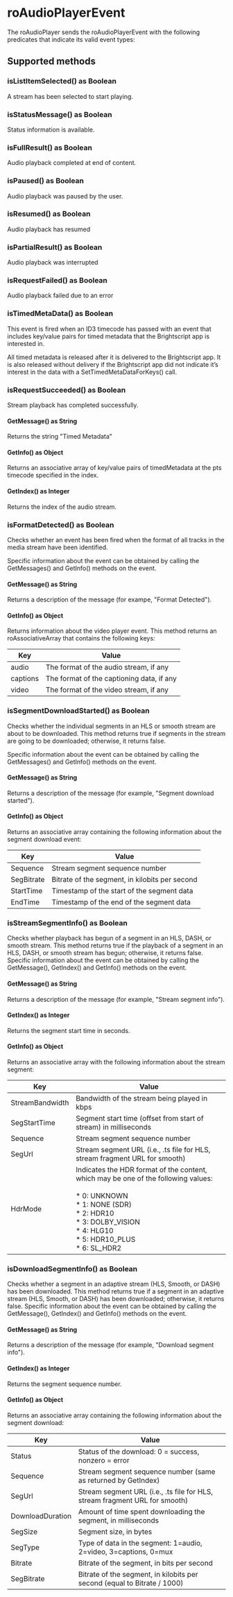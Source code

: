 roAudioPlayerEvent
==================

The roAudioPlayer sends the roAudioPlayerEvent with the following predicates that indicate its valid event types:

Supported methods
-----------------

### isListItemSelected() as Boolean

A stream has been selected to start playing.

### isStatusMessage() as Boolean

Status information is available.

### isFullResult() as Boolean

Audio playback completed at end of content.

### isPaused() as Boolean

Audio playback was paused by the user.

### isResumed() as Boolean

Audio playback has resumed

### isPartialResult() as Boolean

Audio playback was interrupted

### isRequestFailed() as Boolean

Audio playback failed due to an error

### isTimedMetaData() as Boolean

This event is fired when an ID3 timecode has passed with an event that includes key/value pairs for timed metadata that the Brightscript app is interested in.

All timed metadata is released after it is delivered to the Brightscript app. It is also released without delivery if the Brightscript app did not indicate it’s interest in the data with a SetTimedMetaDataForKeys() call.

### isRequestSucceeded() as Boolean

Stream playback has completed successfully.

#### GetMessage() as String

Returns the string "Timed Metadata"

#### GetInfo() as Object

Returns an associative array of key/value pairs of timedMetadata at the pts timecode specified in the index.

#### GetIndex() as Integer

Returns the index of the audio stream.

### isFormatDetected() as Boolean

Checks whether an event has been fired when the format of all tracks in the media stream have been identified.

Specific information about the event can be obtained by calling the GetMessages() and GetInfo() methods on the event.

#### GetMessage() as String

Returns a description of the message (for exampe, "Format Detected").

#### GetInfo() as Object

Returns information about the video player event. This method returns an roAssociativeArray that contains the following keys:

| Key | Value |
| --- | --- |
| audio | The format of the audio stream, if any |
| captions | The format of the captioning data, if any |
| video | The format of the video stream, if any |

### isSegmentDownloadStarted() as Boolean

Checks whether the individual segments in an HLS or smooth stream are about to be downloaded. This method returns true if segments in the stream are going to be downloaded; otherwise, it returns false.

Specific information about the event can be obtained by calling the GetMessages() and GetInfo() methods on the event.

#### GetMessage() as String

Returns a description of the message (for example, "Segment download started").

#### GetInfo() as Object

Returns an associative array containing the following information about the segment download event:

| Key | Value |
| --- | --- |
| Sequence | Stream segment sequence number |
| SegBitrate | Bitrate of the segment, in kilobits per second |
| StartTime | Timestamp of the start of the segment data |
| EndTime | Timestamp of the end of the segment data |

### isStreamSegmentInfo() as Boolean

Checks whether playback has begun of a segment in an HLS, DASH, or smooth stream. This method returns true if the playback of a segment in an HLS, DASH, or smooth stream has begun; otherwise, it returns false. Specific information about the event can be obtained by calling the GetMessage(), GetIndex() and GetInfo() methods on the event.

#### GetMessage() as String

Returns a description of the message (for example, "Stream segment info").

#### GetIndex() as Integer

Returns the segment start time in seconds.

#### GetInfo() as Object

Returns an associative array with the following information about the stream segment:

| Key | Value |
| --- | --- |
| StreamBandwidth | Bandwidth of the stream being played in kbps |
| SegStartTime | Segment start time (offset from start of stream) in milliseconds |
| Sequence | Stream segment sequence number |
| SegUrl | Stream segment URL (i.e., .ts file for HLS, stream fragment URL for smooth) |
| HdrMode | Indicates the HDR format of the content, which may be one of the following values:<br><br>*   0: UNKNOWN<br>*   1: NONE (SDR)<br>*   2: HDR10<br>*   3: DOLBY\_VISION<br>*   4: HLG10<br>*   5: HDR10\_PLUS<br>*   6: SL\_HDR2 |

### isDownloadSegmentInfo() as Boolean

Checks whether a segment in an adaptive stream (HLS, Smooth, or DASH) has been downloaded. This method returns true if a segment in an adaptive stream (HLS, Smooth, or DASH) has been downloaded; otherwise, it returns false. Specific information about the event can be obtained by calling the GetMessage(), GetIndex() and GetInfo() methods on the event.

#### GetMessage() as String

Returns a description of the message (for example, "Download segment info").

#### GetIndex() as Integer

Returns the segment sequence number.

#### GetInfo() as Object

Returns an associative array containing the following information about the segment download:

| Key | Value |
| --- | --- |
| Status | Status of the download: 0 = success, nonzero = error |
| Sequence | Stream segment sequence number (same as returned by GetIndex) |
| SegUrl | Stream segment URL (i.e., .ts file for HLS, stream fragment URL for smooth) |
| DownloadDuration | Amount of time spent downloading the segment, in milliseconds |
| SegSize | Segment size, in bytes |
| SegType | Type of data in the segment: 1=audio, 2=video, 3=captions, 0=mux |
| Bitrate | Bitrate of the segment, in bits per second |
| SegBitrate | Bitrate of the segment, in kilobits per second (equal to Bitrate / 1000) |